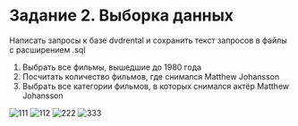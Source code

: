 # Задание 2. Выборка данных 
Написать запросы к базе dvdrental и сохранить текст запросов в файлы с расширением .sql

1. Выбрать все фильмы, вышедшие до 1980 года
2. Посчитать количество фильмов, где снимался Matthew Johansson
3. Выбрать все категории фильмов, в которых снимался актёр Matthew Johansson

![111](https://user-images.githubusercontent.com/75004893/165779391-74b505c4-af65-46db-8834-17883f99cb11.png)
![112](https://user-images.githubusercontent.com/75004893/165779395-6d545e67-f7e8-41f4-9ee8-25c352f47d71.png)
![222](https://user-images.githubusercontent.com/75004893/165779398-cde88c39-8ba8-4f56-88b6-0cd0426ef24a.png)
![333](https://user-images.githubusercontent.com/75004893/165779402-07e79245-8aa1-4902-8a2f-3bac4de95042.png)
